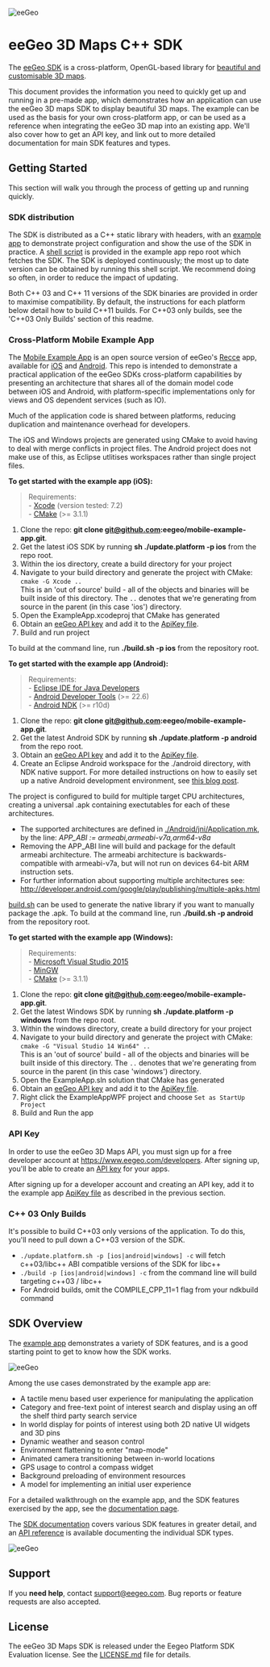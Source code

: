 ![eeGeo](http://cdn2.eegeo.com/wp-content/uploads/2015/06/wide_eegeo_logo_hero.jpg)

# eeGeo 3D Maps C++ SDK

The [eeGeo SDK](http://www.eegeo.com/developers/) is a cross-platform, OpenGL-based library for [beautiful and customisable 3D maps](http://www.eegeo.com). 

This document provides the information you need to quickly get up and running in a pre-made app, which demonstrates how an application can use the eeGeo 3D maps SDK to display beautiful 3D maps. The example can be used as the basis for your own cross-platform app, or can be used as a reference when integrating the eeGeo 3D map into an existing app. We'll also cover how to get an API key, and link out to more detailed documentation for main SDK features and types.


## Getting Started 

This section will walk you through the process of getting up and running quickly.

### SDK distribution

The SDK is distributed as a C++ static library with headers, with an [example app](https://github.com/eegeo/mobile-example-app) to demonstrate project configuration and show the use of the SDK in practice. A [shell script](https://github.com/eegeo/mobile-example-app/blob/master/update.platform.sh) is provided in the example app repo root which fetches the SDK. The SDK is deployed continuously; the most up to date version can be obtained by running this shell script. We recommend doing so often, in order to reduce the impact of updating.

Both C++ 03 and C++ 11 versions of the SDK binaries are provided in order to maximise compatibility. By default, the instructions for each platform below detail how to build C++11 builds. For C++03 only builds, see the 'C++03 Only Builds' section of this readme.

### Cross-Platform Mobile Example App

The [Mobile Example App](https://github.com/eegeo/mobile-example-app) is an open source version of eeGeo's [Recce](https://www.eegeo.com/recce) app, available for [iOS](https://itunes.apple.com/gb/app/recce/id858600575) and [Android](https://play.google.com/store/apps/details?id=com.eegeo.recce). This repo is intended to demonstrate a practical application of the eeGeo SDKs cross-platform capabilities by presenting an architecture that shares all of the domain model code between iOS and Android, with platform-specific implementations only for views and OS dependent services (such as IO).

Much of the application code is shared between platforms, reducing duplication and maintenance overhead for developers. 

The iOS and Windows projects are generated using CMake to avoid having to deal with merge conflicts in project files. The Android project does not make use of this, as Eclipse utlitises workspaces rather than single project files. 

**To get started with the example app (iOS):**
> Requirements:  
\- [Xcode](https://developer.apple.com/xcode/) (version tested: 7.2)  
\- [CMake](https://cmake.org/) (>= 3.1.1)

1. Clone the repo: **git clone git@github.com:eegeo/mobile-example-app.git**.
2. Get the latest iOS SDK by running **sh ./update.platform -p ios** from the repo root.
3. Within the ios directory, create a build directory for your project
4. Navigate to your build directory and generate the project with CMake: `cmake -G Xcode ..`  
This is an 'out of source' build - all of the objects and binaries will be built inside of this directory. The `..` denotes that we're generating from source in the parent (in this case 'ios') directory.
5. Open the ExampleApp.xcodeproj that CMake has generated
6. Obtain an [eeGeo API key](https://www.eegeo.com/developers/apikeys) and add it to the [ApiKey file](https://github.com/eegeo/mobile-example-app/blob/master/src/ApiKey.h#L10).
7. Build and run project

To build at the command line, run **./build.sh -p ios** from the repository root.

**To get started with the example app (Android):**
> Requirements:  
\- [Eclipse IDE for Java Developers](https://eclipse.org/downloads/)   
\- [Android Developer Tools](http://developer.android.com/tools/help/adt.html) (>= 22.6)  
\- [Android NDK](http://developer.android.com/tools/sdk/ndk/index.html) (>= r10d)

1. Clone the repo: **git clone git@github.com:eegeo/mobile-example-app.git**.
2. Get the latest Android SDK by running **sh ./update.platform -p android** from the repo root.
3. Obtain an [eeGeo API key](https://www.eegeo.com/developers/apikeys) and add it to the [ApiKey file](https://github.com/eegeo/mobile-example-app/blob/master/src/ApiKey.h#L10).
4. Create an Eclipse Android workspace for the ./android directory, with NDK native support. For more detailed instructions on how to easily set up a native Android development environment, see [this blog post](https://www.eegeo.com/2015/06/easily-set-up-a-native-android-development-environment/).

The project is configured to build for multiple target CPU architectures, creating a universal .apk containing exectutables for each of these architectures.

* The supported architectures are defined in [./Android/jni/Application.mk](https://github.com/eegeo/mobile-example-app/blob/master/android/jni/Application.mk#L4), by the line: *APP_ABI := armeabi,armeabi-v7a,arm64-v8a*
* Removing the APP_ABI line will build and package for the default armeabi architecture. The armeabi architecture is backwards-compatible with armeabi-v7a, but will not run on devices 64-bit ARM instruction sets.
* For further information about supporting multiple architectures see: http://developer.android.com/google/play/publishing/multiple-apks.html

[build.sh](https://github.com/eegeo/mobile-example-app/blob/master/build.sh) can be used to generate the native library if you want to manually package the .apk. To build at the command line, run **./build.sh -p android** from the repository root.

**To get started with the example app (Windows):**
> Requirements:  
\- [Microsoft Visual Studio 2015](https://www.visualstudio.com/en-us/downloads/download-visual-studio-vs.aspx)  
\- [MinGW](http://www.mingw.org/)  
\- [CMake](https://cmake.org/) (>= 3.1.1)  
1. Clone the repo: **git clone git@github.com:eegeo/mobile-example-app.git**.
2. Get the latest Windows SDK by running **sh ./update.platform -p windows** from the repo root.
3. Within the windows directory, create a build directory for your project
4. Navigate to your build directory and generate the project with CMake: `cmake -G "Visual Studio 14 Win64" ..`  
This is an 'out of source' build - all of the objects and binaries will be built inside of this directory. The `..` denotes that we're generating from source in the parent (in this case 'windows') directory.
5. Open the ExampleApp.sln solution that CMake has generated
6. Obtain an [eeGeo API key](https://www.eegeo.com/developers/apikeys) and add it to the [ApiKey file](https://github.com/eegeo/mobile-example-app/blob/master/src/ApiKey.h#L10).
7. Right click the ExampleAppWPF project and choose `Set as StartUp Project`
8. Build and Run the app

### API Key 

In order to use the eeGeo 3D Maps API, you must sign up for a free developer account at https://www.eegeo.com/developers. After signing up, you'll be able to create an [API key](https://www.eegeo.com/developers/apikeys) for your apps. 

After signing up for a developer account and creating an API key, add it to the example app [ApiKey file](https://github.com/eegeo/mobile-example-app/blob/master/src/ApiKey.h#L10) as described in the previous section.

### C++ 03 Only Builds
It's possible to build C++03 only versions of the application. To do this, you'll need to pull down a C\++03 version of the SDK.
* `./update.platform.sh -p [ios|android|windows] -c` will fetch c\++03/libc++ ABI compatible versions of the SDK for libc++
* `./build -p [ios|android|windows] -c` from the command line will build targeting c\++03 / libc++
* For Android builds, omit the COMPILE_CPP_11=1 flag from your ndkbuild command


## SDK Overview 

The [example app](https://github.com/eegeo/mobile-example-app) demonstrates a variety of SDK features, and is a good starting point to get to know how the SDK works. 

![eeGeo](http://cdn2.eegeo.com/wp-content/uploads/2015/09/intro_screen.jpg)

Among the use cases demonstrated by the example app are:

* A tactile menu based user experience for manipulating the application
* Category and free-text point of interest search and display using an off the shelf third party search service
* In world display for points of interest using both 2D native UI widgets and 3D pins
* Dynamic weather and season control
* Environment flattening to enter "map-mode"
* Animated camera transitioning between in-world locations
* GPS usage to control a compass widget
* Background preloading of environment resources
* A model for implementing an initial user experience

For a detailed walkthrough on the example app, and the SDK features exercised by the app, see the [documentation page](http://www.eegeo.com/developers/documentation/mobileexampleapp). 

The [SDK documentation](http://www.eegeo.com/developers/documentation/) covers various SDK features in greater detail, and an [API reference](http://cdn1.eegeo.com/docs/mobile-sdk/annotated.html) is available documenting the individual SDK types.

![eeGeo](http://cdn2.eegeo.com/wp-content/uploads/2015/09/mea_search_result.jpg)

## Support

If you **need help**, contact [support@eegeo.com](mailto:support@eegeo.com). Bug reports or feature requests are also accepted.

## License

The eeGeo 3D Maps SDK is released under the Eegeo Platform SDK Evaluation license. See the [LICENSE.md](https://github.com/eegeo/mobile-example-app/blob/master/LICENSE.md) file for details.